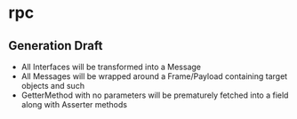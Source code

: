 # rpc

## Generation Draft

- All Interfaces will be transformed into a Message
- All Messages will be wrapped around a Frame/Payload containing target objects
	and such
- GetterMethod with no parameters will be prematurely fetched into a field along
	with Asserter methods

